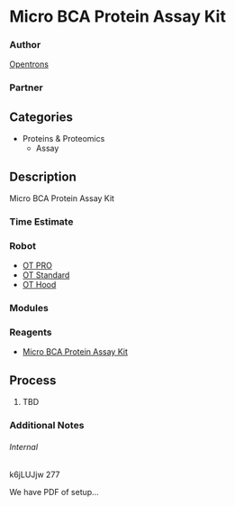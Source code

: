 # Micro BCA Protein Assay Kit

### Author
[Opentrons](https://opentrons.com/)

### Partner

## Categories
* Proteins & Proteomics
	* Assay


## Description
Micro BCA Protein Assay Kit

### Time Estimate

### Robot
* [OT PRO](https://opentrons.com/ot-one-pro)
* [OT Standard](https://opentrons.com/ot-one-standard)
* [OT Hood](https://opentrons.com/ot-one-hood)

### Modules

### Reagents
* [Micro BCA Protein Assay Kit](https://www.thermofisher.com/order/catalog/product/23235)

## Process
1. TBD


### Additional Notes


###### Internal
k6jLUJjw
277

We have PDF of setup...
